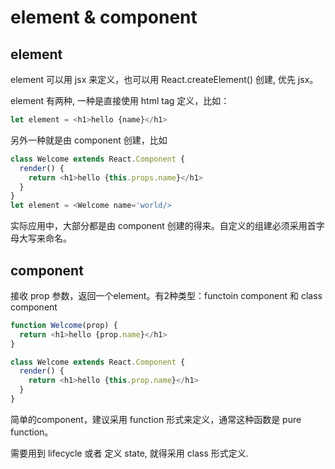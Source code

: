 # element & component

## element
element 可以用 jsx 来定义，也可以用 React.createElement() 创建, 优先 jsx。

element 有两种, 一种是直接使用 html tag 定义，比如：

```javascript
let element = <h1>hello {name}</h1>
```
另外一种就是由 component 创建，比如

```javascript
class Welcome extends React.Component {
  render() {
    return <h1>hello {this.props.name}</h1>
  }
}
let element = <Welcome name='world/>
```

实际应用中，大部分都是由 component 创建的得来。自定义的组建必须采用首字母大写来命名。

## component
接收 prop 参数，返回一个element。有2种类型：functoin component 和 class component

```javascript
function Welcome(prop) {
  return <h1>hello {prop.name}</h1>
}
```

```javascript
class Welcome extends React.Component {
  render() {
    return <h1>hello {this.prop.name}</h1>
  }
}
```

简单的component，建议采用 function 形式来定义，通常这种函数是 pure function。

需要用到 lifecycle 或者 定义 state, 就得采用 class 形式定义.


